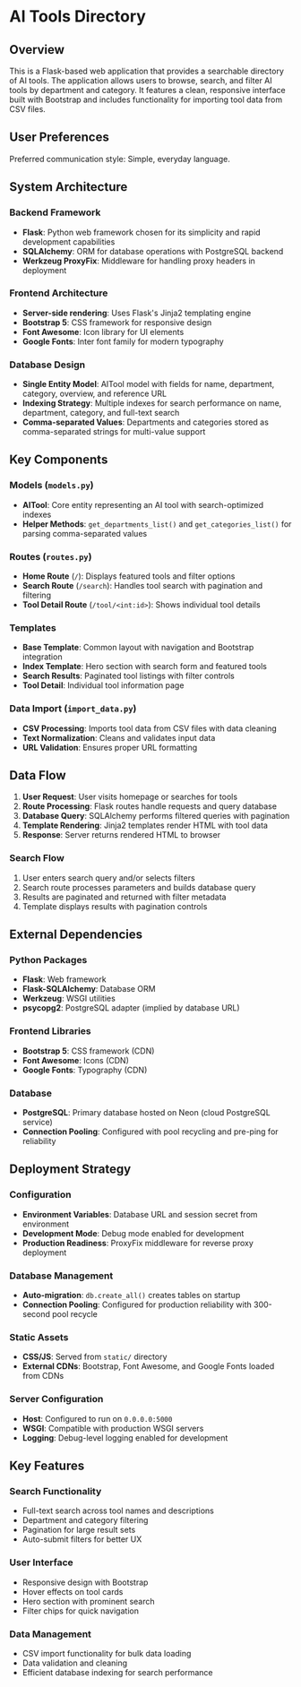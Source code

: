 # AI Tools Directory

## Overview

This is a Flask-based web application that provides a searchable directory of AI tools. The application allows users to browse, search, and filter AI tools by department and category. It features a clean, responsive interface built with Bootstrap and includes functionality for importing tool data from CSV files.

## User Preferences

Preferred communication style: Simple, everyday language.

## System Architecture

### Backend Framework
- **Flask**: Python web framework chosen for its simplicity and rapid development capabilities
- **SQLAlchemy**: ORM for database operations with PostgreSQL backend
- **Werkzeug ProxyFix**: Middleware for handling proxy headers in deployment

### Frontend Architecture
- **Server-side rendering**: Uses Flask's Jinja2 templating engine
- **Bootstrap 5**: CSS framework for responsive design
- **Font Awesome**: Icon library for UI elements
- **Google Fonts**: Inter font family for modern typography

### Database Design
- **Single Entity Model**: AITool model with fields for name, department, category, overview, and reference URL
- **Indexing Strategy**: Multiple indexes for search performance on name, department, category, and full-text search
- **Comma-separated Values**: Departments and categories stored as comma-separated strings for multi-value support

## Key Components

### Models (`models.py`)
- **AITool**: Core entity representing an AI tool with search-optimized indexes
- **Helper Methods**: `get_departments_list()` and `get_categories_list()` for parsing comma-separated values

### Routes (`routes.py`)
- **Home Route** (`/`): Displays featured tools and filter options
- **Search Route** (`/search`): Handles tool search with pagination and filtering
- **Tool Detail Route** (`/tool/<int:id>`): Shows individual tool details

### Templates
- **Base Template**: Common layout with navigation and Bootstrap integration
- **Index Template**: Hero section with search form and featured tools
- **Search Results**: Paginated tool listings with filter controls
- **Tool Detail**: Individual tool information page

### Data Import (`import_data.py`)
- **CSV Processing**: Imports tool data from CSV files with data cleaning
- **Text Normalization**: Cleans and validates input data
- **URL Validation**: Ensures proper URL formatting

## Data Flow

1. **User Request**: User visits homepage or searches for tools
2. **Route Processing**: Flask routes handle requests and query database
3. **Database Query**: SQLAlchemy performs filtered queries with pagination
4. **Template Rendering**: Jinja2 templates render HTML with tool data
5. **Response**: Server returns rendered HTML to browser

### Search Flow
1. User enters search query and/or selects filters
2. Search route processes parameters and builds database query
3. Results are paginated and returned with filter metadata
4. Template displays results with pagination controls

## External Dependencies

### Python Packages
- **Flask**: Web framework
- **Flask-SQLAlchemy**: Database ORM
- **Werkzeug**: WSGI utilities
- **psycopg2**: PostgreSQL adapter (implied by database URL)

### Frontend Libraries
- **Bootstrap 5**: CSS framework (CDN)
- **Font Awesome**: Icons (CDN)
- **Google Fonts**: Typography (CDN)

### Database
- **PostgreSQL**: Primary database hosted on Neon (cloud PostgreSQL service)
- **Connection Pooling**: Configured with pool recycling and pre-ping for reliability

## Deployment Strategy

### Configuration
- **Environment Variables**: Database URL and session secret from environment
- **Development Mode**: Debug mode enabled for development
- **Production Readiness**: ProxyFix middleware for reverse proxy deployment

### Database Management
- **Auto-migration**: `db.create_all()` creates tables on startup
- **Connection Pooling**: Configured for production reliability with 300-second pool recycle

### Static Assets
- **CSS/JS**: Served from `static/` directory
- **External CDNs**: Bootstrap, Font Awesome, and Google Fonts loaded from CDNs

### Server Configuration
- **Host**: Configured to run on `0.0.0.0:5000`
- **WSGI**: Compatible with production WSGI servers
- **Logging**: Debug-level logging enabled for development

## Key Features

### Search Functionality
- Full-text search across tool names and descriptions
- Department and category filtering
- Pagination for large result sets
- Auto-submit filters for better UX

### User Interface
- Responsive design with Bootstrap
- Hover effects on tool cards
- Hero section with prominent search
- Filter chips for quick navigation

### Data Management
- CSV import functionality for bulk data loading
- Data validation and cleaning
- Efficient database indexing for search performance